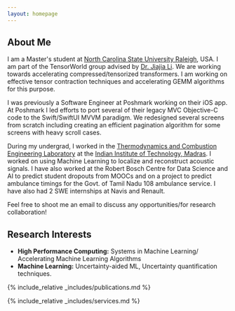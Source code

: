 ```yaml
---
layout: homepage
---
```


## About Me

I am a Master's student at [North Carolina State University Raleigh](https://ncsu.edu), USA. I am part of the TensorWorld group advised by [Dr. Jiajia Li](https://fruitfly1026.github.io/). We are working towards accelerating compressed/tensorized transformers. I am working on effective tensor contraction techniques and accelerating GEMM algorithms for this purpose.

I was previously a Software Engineer at Poshmark working on their iOS app. At Poshmark I led efforts to port several of their legacy MVC Objective-C code to the Swift/SwiftUI MVVM paradigm. We redesigned several screens from scratch including creating an efficient pagination algorithm for some screens with heavy scroll cases.

During my undergrad, I worked in the [Thermodynamics and Combustion Engineering Laboratory](https://sites.google.com/site/jetflowacoustics/welcome-to-prof-srinivasans-homepage/research-areas-and-facilities?authuser=0) at the [Indian Institute of Technology, Madras](https://iitm.ac.in). I worked on using Machine Learning to localize and reconstruct acoustic signals. I have also worked at the Robert Bosch Centre for Data Science and AI to predict student dropouts from MOOCs and on a project to predict ambulance timings for the Govt. of Tamil Nadu 108 ambulance service. I have also had 2 SWE internships at Navis and Renault.

Feel free to shoot me an email to discuss any opportunities/for research collaboration!

## Research Interests

- **High Performance Computing:** Systems in Machine Learning/ Accelerating Machine Learning Algorithms
- **Machine Learning:** Uncertainty-aided ML, Uncertainty quantification techniques.

{% include_relative _includes/publications.md %}

{% include_relative _includes/services.md %}
